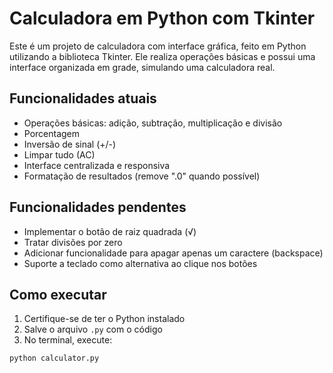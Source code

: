 # Calculadora em Python com Tkinter

Este é um projeto de calculadora com interface gráfica, feito em Python utilizando a biblioteca Tkinter. Ele realiza operações básicas e possui uma interface organizada em grade, simulando uma calculadora real.

## Funcionalidades atuais

- Operações básicas: adição, subtração, multiplicação e divisão
- Porcentagem
- Inversão de sinal (+/-)
- Limpar tudo (AC)
- Interface centralizada e responsiva
- Formatação de resultados (remove ".0" quando possível)

## Funcionalidades pendentes

- Implementar o botão de raiz quadrada (√)
- Tratar divisões por zero
- Adicionar funcionalidade para apagar apenas um caractere (backspace)
- Suporte a teclado como alternativa ao clique nos botões

## Como executar

1. Certifique-se de ter o Python instalado
2. Salve o arquivo `.py` com o código
3. No terminal, execute:

```bash
python calculator.py
